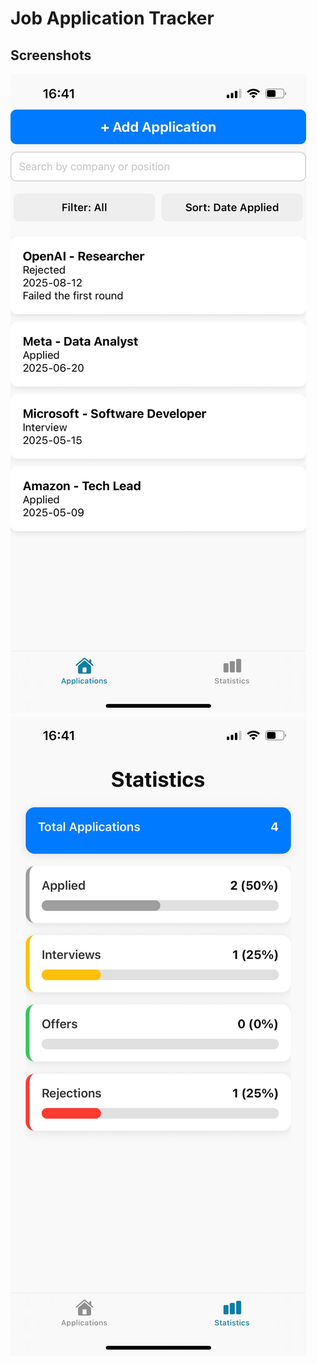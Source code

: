 # Job Application Tracker

## Screenshots

![Screenshot 1](images/screenshot1.jpg)
![Screenshot 2](images/screenshot2.jpg)
